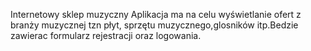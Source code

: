 Internetowy sklep muzyczny
Aplikacja ma na celu wyświetlanie ofert z branży muzycznej tzn płyt,
sprzętu muzycznego,glosników itp.Bedzie zawierac formularz rejestracji
oraz logowania.
